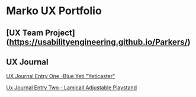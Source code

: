 # Marko UX Portfolio


## [UX Team Project] (https://usabilityengineering.github.io/Parkers/)


## UX Journal

[UX Journal Entry One -Blue Yeti "Yeticaster"](https://github.com/mramos42/UXPortfolio/blob/master/JournalEntryOne.md)

[Ux Journal Entry Two - Lamicall Adjustable Playstand](https://github.com/mramos42/UXPortfolio/blob/master/Journal%20Entry%202/JournalEntryTwo.md)

